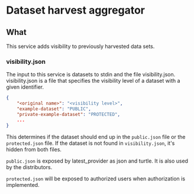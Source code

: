 # Dataset harvest aggregator

## What

This service adds visibility to previously harvested data sets.

### visibility.json

The input to this service is datasets to stdin and the file visibility.json. visibility.json is a file that specifies
the visibility level of a dataset with a given identifier.

```json
{
	"<original name>": "<visibility level>",
	"example-dataset": "PUBLIC",
	"private-example-dataset": "PROTECTED",
	...
}
```

This determines if the dataset should end up in the `public.json` file or the
`protected.json` file. If the dataset is not found in `visibility.json`, it's hidden
from both files.

`public.json` is exposed by latest_provider as json and turtle. It is also used
by the distributors.

`protected.json` will be exposed to authorized users when authorization is
implemented.
